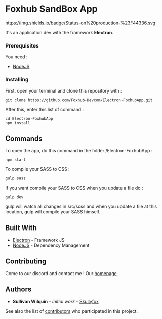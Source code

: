 # Foxhub SandBox App

https://img.shields.io/badge/Status-on%20production-%23F44336.svg

It's an application dev with the framework **Electron**.

### Prerequisites

You need :
- [NodeJS](https://nodejs.org/)

### Installing

First, open your terminal and clone this repository with :

```
git clone https://github.com/Foxhub-Devcom/Electron-FoxhubApp.git
```

After this, enter this list of command :

```
cd Electron-FoxhubApp
npm install
```

## Commands

To open the app, do this command in the folder /Electron-FoxhubApp :

```
npm start
```

To compile your SASS to CSS :

```
gulp sass
```

If you want compile your SASS to CSS when you update a file do :

```
gulp dev
```

gulp will watch all changes in src/scss and when you update a file at this location, gulp will compile your SASS himself.

## Built With

* [Electron](https://electronjs.org/) - Framework JS
* [NodeJS](https://nodejs.org/en/) - Dependency Management

## Contributing

Come to our discord and contact me !
Our [homepage](http://foxhub.fr/).


## Authors

* **Sullivan Wilquin** - *Initial work* - [Skullyfox](https://github.com/Skullyfox)

See also the list of [contributors](https://github.com/Foxhub-Devcom/Electron-FoxhubApp/contributors) who participated in this project.
